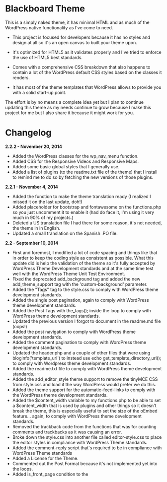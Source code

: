 Blackboard Theme
================

This is a simply naked theme, it has minimal HTML and as much of the WordPress native functionality as I've come to need.

+ This project is focused for developers because it has no styles and design at all so it's an open canvas to built your theme upon.

+ It's optimized for HTML5 as it validates properly and I've tried to enforce the use of HTML5 best standards.

+ Comes with a comprehensive CSS breakdown that also happens to contain a lot of the WordPress default CSS styles based on the classes it renders.

+ It has most of the theme templates that WordPress allows to provide you with a solid start-up point.

The effort is by no means a complete idea yet but I plan to continue updating this theme as my needs continue to grow because I make this project for me but I also share it because it might work for you.

Changelog
================

__2.2.2 - November 20, 2014__

+ Added the WordPress classes for the wp_nav_menu function.
+ Added CSS for the Responsive Videos and Responsive Maps.
+ Added some basic global styles that I generally use.
+ Added a list of plugins (to the readme.txt file of the theme) that I install to remind me to do so by fetching the new versions of those plugins.

__2.2.1 - November 4, 2014__

+ Added the function to make the theme translation ready (I realized I missed it on the last update, doh!)
+ Added placeholder for bootstrap and fontawesome on the functions.php so you just uncomment it to enable it (had do face it, I'm using it very much in 90% of my projects.)
+ Deleted a US translation file I had there for some reason, it's not needed, the theme in in English.
+ Updated a small translation on the Spanish .PO file.

__2.2 - September 10, 2014__

+ First and foremost, I modified a lot of code spacing and things like that in order to keep the coding style as consistent as possible. What this update did is help the validation of the theme so it's fully accepted by WordPress Theme Development standards and at the same time test well with the WordPress Theme Unit Test Environment.
+ Fixed the deprecated add_background tag and added the new add_theme_support tag with the 'custom-background' parameter.
+ Added the "Tags" tag to the style.css to comply with WordPress theme development standards.
+ Added the single post pagination, again to comply with WordPress theme development standards.
+ Added the Post Tags with the_tags(); inside the loop to comply with WordPress theme development standards.
+ Updated the previous version I forgot to document in the readme.md file (oops!)
+ Added the post navigation to comply with WordPress theme development standards.
+ Added the comment pagination to comply with WordPress theme development standards.
+ Updated the header.php and a couple of other files that were using bloginfo('template_url') to instead use echo get_template_directory_uri(); to comply with Wordpress theme development standards.
+ Added the readme.txt file to comply with WordPress theme development standards.
+ Added the add_editor_style theme support to remove the tinyMCE CSS from style.css and load it the way WordPress would prefer we do this.
+ Added the theme support for the automatic-feed-links to comply with the WordPress theme development standards.
+ Added the $content_width variable to my functions.php to be able to set a $content_width that is used by plugins and other things so it  doesn't break the theme, this is especially useful to set the size of the oEmbed feature... again, to comply with WordPress theme development standards.
+ Removed the trackback code from the functions that was for counting comments and trackbacks as it was causing an error.
+ Broke down the style.css into another file called editor-style.css to place the editor styles in compliance with WordPress Theme standards.
+ Added the comment-reply script that's required to be in compliance with WordPress Theme standards
+ Added a License for the Theme.
+ Commented out the Post Format because it's not implemented yet into the loops.
+ Added is_front_page condition to the <title> tag in order to display the frontpage name and blog name.
+ Fixed all the text-domain issues with not using the proper "slug" as WordPress recomments, so I replaced 'blvckbrd' with 'blackboard' to comply.
+ Added a couple of "usual" things to the header and the footer such as Site name, Site Description, Copyright year, etc, etc.
+ Added the pagination links wherever necessary, such as: index.php, archives.php, etc.
+ Added a default Blackboard Favicon that can easily be overwritten so it's linked and in place already.
+ Added post meta data to the single.php, it can easily be stripped out or pick any of the elements you would like to keep and use in your project.
+ Added the comments if statement for the page.php and the single.php so the comments show as they should.
+ Added the /lang/ folder with a Spanish translation and the es_MX.po and es_MX.mo as well as a clean en_US.po file to use for your own translation
+ Added the wp_nav_menu to the header and to the footer with all parameters in default except for the already defined location parameter.

__2.1.1 - August 27, 2014__

+ Added Helper Classes to the CSS file

__2.1 - August 22, 2014__

+ Started adding the stock WordPress CSS selectors; added the styles for the WYSIWYG editor
+ Added the selectors for the Native WordPress Gallery
+ Added the selectors for the Comments with Nested and Admin Styles
+ Included at the top of the CSS the @media queries for Responsive displays
+ Updated the package to include a Child version of Blackboard
+ Added the "Tags:" to the theme's info that is pulled from the style.css file
+ Fixed a couple of indentation issues in the comments.php file

__2.0 - August 12, 2014__

+ Just released.
+ Note that GIT was started at version 2.0 because I was keeping my own lame version control before and I recently thought of turning this into a project for everyone else to use.